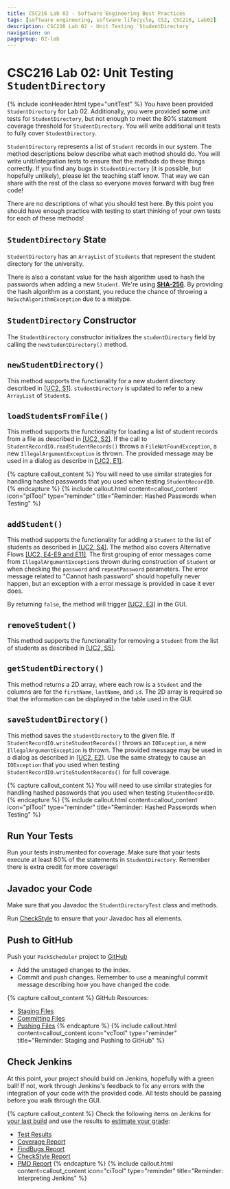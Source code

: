 ```yaml
---
title: CSC216 Lab 02 - Software Engineering Best Practices
tags: [software engineering, software lifecycle, CS2, CSC216, Lab02]
description: CSC216 Lab 02 - Unit Testing `StudentDirectory`
navigation: on
pagegroup: 02-lab
---
```

# CSC216 Lab 02: Unit Testing `StudentDirectory`
{% include iconHeader.html type="unitTest" %}
You have been provided `StudentDirectory` for Lab 02.  Additionally, you were provided **some** unit tests for `StudentDirectory`, but not enough to meet the 80% statement coverage threshold for `StudentDirectory`. You will write additional unit tests to fully cover `StudentDirectory`.  

`StudentDirectory` represents a list of `Student` records in our system.  The method descriptions below describe what each method should do.  You will write unit/integration tests to ensure that the methods do these things correctly.  If you find any bugs in `StudentDirectory` (it is possible, but hopefully unlikely), please let the teaching staff know.  That way we can share with the rest of the class so everyone moves forward with bug free code!  

There are no descriptions of what you should test here.  By this point you should have enough practice with testing to start thinking of your own tests for each of these methods!


## `StudentDirectory` State
`StudentDirectory` has an `ArrayList` of `Students` that represent the student directory for the university.  

There is also a constant value for the hash algorithm used to hash the passwords when adding a new `Student`.  We're using [**SHA-256**](https://en.wikipedia.org/wiki/SHA-2).  By providing the hash algorithm as a constant, you reduce the chance of throwing a `NoSuchAlgorithmException` due to a mistype.


## `StudentDirectory` Constructor
The `StudentDirectory` constructor initializes the `studentDirectory` field by calling the `newStudentDirectory()` method. 


## `newStudentDirectory()`
This method supports the functionality for a new student directory described in [[UC2, S1]](01-lab-requirements#uc2-s1).  `studentDirectory` is updated to refer to a new `ArrayList` of `Student`s.


## `loadStudentsFromFile()`
This method supports the functionality for loading a list of student records from a file as described in [[UC2, S2]](01-lab-requirements#uc2-s2). If the call to `StudentRecordIO.readStudentRecords()` throws a `FileNotFoundException`, a new `IllegalArgumentException` is thrown.  The provided message may be used in a dialog as describe in [[UC2, E1]](01-lab-requirements#uc2-e1).

{% capture callout_content %}
You will need to use similar strategies for handling hashed passwords that you used when testing `StudentRecordIO`.
{% endcapture %}
{% include callout.html content=callout_content icon="plTool" type="reminder" title="Reminder: Hashed Passwords when Testing" %}


## `addStudent()`
This method supports the functionality for adding a `Student` to the list of students as described in [[UC2, S4]](01-lab-requirements#uc2-s4).  The method also covers Alternative Flows [[UC2, E4-E9 and E11]](01-lab-requirements#uc2-e4).  The first grouping of error messages come from `IllegalArgumentException`s thrown during construction of `Student` or when checking the `password` and `repeatPassword` parameters.  The error message related to "Cannot hash password" should hopefully never happen, but an exception with a error message is provided in case it ever does.

By returning `false`, the method will trigger [[UC2, E3]](01-lab-requirements#uc2-e3) in the GUI.


## `removeStudent()`
This method supports the functionality for removing a `Student` from the list of students as described in [[UC2, S5]](01-lab-requirements#uc2-s5).


## `getStudentDirectory()`
This method returns a 2D array, where each row is a `Student` and the columns are for the `firstName`, `lastName`, and `id`.  The 2D array is required so that the information can be displayed in the table used in the GUI.


## `saveStudentDirectory()`
This method saves the `studentDirectory` to the given file.  If `StudentRecordIO.writeStudentRecords()` throws an `IOException`, a new `IllegalArgumentException` is thrown.  The provided message may be used in a dialog as described in [[UC2, E2]](01-lab-requirements#uc2-e2).  Use the same strategy to cause an `IOException` that you used when testing `StudentRecordIO.writeStudentRecords()` for full coverage.

{% capture callout_content %}
You will need to use similar strategies for handling hashed passwords that you used when testing `StudentRecordIO`.
{% endcapture %}
{% include callout.html content=callout_content icon="plTool" type="reminder" title="Reminder: Hashed Passwords when Testing" %}


## Run Your Tests
Run your tests instrumented for coverage.  Make sure that your tests execute at least 80% of the statements in `StudentDirectory`.  Remember there is extra credit for more coverage!
    

## Javadoc your Code
Make sure that you Javadoc the `StudentDirectoryTest` class and methods. 

Run [CheckStyle](../../gp1/gp1-static-analysis#checkstyle) to ensure that your Javadoc has all elements.


## Push to GitHub
Push your `PackScheduler` project to [GitHub](https://github.ncsu.edu)

  * Add the unstaged changes to the index.
  * Commit and push changes.  Remember to use a meaningful commit message describing how you have changed the code.  


{% capture callout_content %}
GitHub Resources:

  * [Staging Files](../../git-tutorial/git-staging)
  * [Committing Files](../../git-tutorial/git-commit)
  * [Pushing Files](../../git-tutorial/git-push)
{% endcapture %}
{% include callout.html content=callout_content icon="vcTool" type="reminder" title="Reminder: Staging and Pushing to GitHub" %}


## Check Jenkins
At this point, your project should build on Jenkins, hopefully with a green ball!  If not, work through Jenkins's feedback to fix any errors with the integration of your code with the provided code.  All tests should be passing before you walk through the GUI.


{% capture callout_content %}
Check the following items on Jenkins for [your last build](../../jenkins/#build-summary-page) and use the results to [estimate your grade](../../jenkins/#grade-estimation-example):

  * [Test Results](../../jenkins/#test-results)
  * [Coverage Report](../../jenkins/#coverage-report)
  * [FindBugs Report](../../jenkins/#findbugs-report)
  * [CheckStyle Report](../../jenkins/#checkstyle-report)
  * [PMD Report](../../jenkins/#pmd-report)
{% endcapture %}
{% include callout.html content=callout_content icon="ciTool" type="reminder" title="Reminder: Interpreting Jenkins" %}